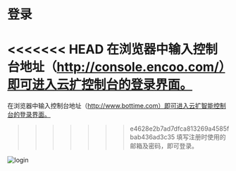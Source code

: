 # 登录
<<<<<<< HEAD
在浏览器中输入控制台地址（http://console.encoo.com/）即可进入云扩控制台的登录界面。
=======
在浏览器中输入控制台地址（http://www.bottime.com）即可进入云扩智能控制台的登录界面。
>>>>>>> e4628e2b7ad7dfca813269a4585fbab436ad3c35
填写注册时使用的邮箱及密码，即可登录。

![login](https://docimages.blob.core.chinacloudapi.cn/images/Console/login1.png)